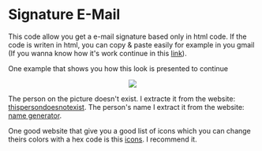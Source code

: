 # Signature E-Mail

This code allow you get a e-mail signature based only in html code. If the code is writen in html, you can copy & paste easily for example in you gmail (If you wanna know how it's work continue in this [link](https://www.lokitimestwo.com/adding-custom-html-signature-email-gmail/)).

One example that shows you how this look is presented to continue

<p align="center">
  <img src="https://github.com/waldyr/test.png"/>
</p>
  
The person on the picture doesn't exist. I extracte it from the website: [thispersondoesnotexist](https://thispersondoesnotexist.com/). The person's name I extract it from the website: [name generator](https://www.name-generator.org.uk/male/).

One good website that give you a good list of icons which you can change theirs colors with a hex code is this [icons](https://www.iconsdb.com/). I recommend it. 
